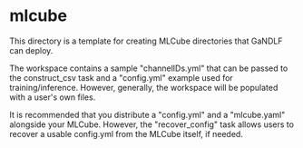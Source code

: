 # mlcube
This directory is a template for creating MLCube directories that GaNDLF can deploy.

The workspace contains a sample "channelIDs.yml" that can be passed to the construct_csv task and a "config.yml" example used for training/inference.
However, generally, the workspace will be populated with a user's own files. 

It is recommended that you distribute a "config.yml" and a "mlcube.yaml" alongside your MLCube.
However, the "recover_config" task allows users to recover a usable config.yml from the MLCube itself, if needed.
